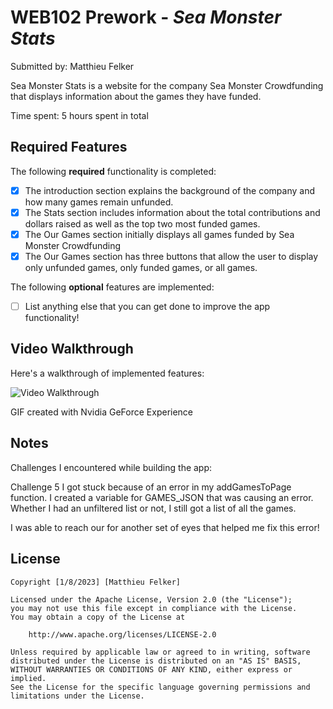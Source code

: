 # WEB102 Prework - *Sea Monster Stats*

Submitted by: Matthieu Felker

Sea Monster Stats is a website for the company Sea Monster Crowdfunding that displays information about the games they have funded.

Time spent: 5 hours spent in total

## Required Features

The following **required** functionality is completed:

* [X] The introduction section explains the background of the company and how many games remain unfunded.
* [X] The Stats section includes information about the total contributions and dollars raised as well as the top two most funded games.
* [X] The Our Games section initially displays all games funded by Sea Monster Crowdfunding
* [X] The Our Games section has three buttons that allow the user to display only unfunded games, only funded games, or all games.

The following **optional** features are implemented:

* [ ] List anything else that you can get done to improve the app functionality!

## Video Walkthrough

Here's a walkthrough of implemented features:

<img src='./assets/gif/readMe.gif' title='Video Walkthrough' width='' alt='Video Walkthrough' />


<!-- Replace this with whatever GIF tool you used! -->
GIF created with Nvidia GeForce Experience 


## Notes

Challenges I encountered while building the app:

Challenge 5 I got stuck because of an error in my addGamesToPage function. I created a variable for GAMES_JSON that was causing an error. Whether I had an unfiltered list or not, I still got a list of all the games. 

I was able to reach our for another set of eyes that helped me fix this error!

## License

    Copyright [1/8/2023] [Matthieu Felker]

    Licensed under the Apache License, Version 2.0 (the "License");
    you may not use this file except in compliance with the License.
    You may obtain a copy of the License at

        http://www.apache.org/licenses/LICENSE-2.0

    Unless required by applicable law or agreed to in writing, software
    distributed under the License is distributed on an "AS IS" BASIS,
    WITHOUT WARRANTIES OR CONDITIONS OF ANY KIND, either express or implied.
    See the License for the specific language governing permissions and
    limitations under the License.









